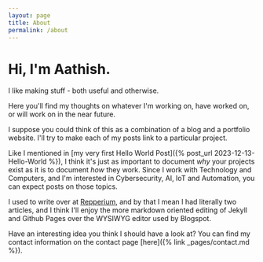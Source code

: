 ```yaml
---
layout: page
title: About
permalink: /about
---
```


# Hi, I'm Aathish.

I like making stuff - both useful and otherwise.

Here you'll find my thoughts on whatever I'm working on, have worked on, or will work on in the near future.

I suppose you could think of this as a combination of a blog and a portfolio website. I'll try to make each of my posts link to a particular project.

Like I mentioned in [my very first Hello World Post]({% post_url 2023-12-13-Hello-World %}), I think it's just as important to document _why_ your projects exist as it is to document _how_ they work. Since I work with Technology and Computers, and I'm interested in Cybersecurity, AI, IoT and Automation, you can expect posts on those topics.

I used to write over at [Repperium](https://repperiumsci.blogspot.com), and by that I mean I had literally two articles, and I think I'll enjoy the more markdown oriented editing of Jekyll and Github Pages over the WYSIWYG editor used by Blogspot.

Have an interesting idea you think I should have a look at? You can find my contact information on the contact page [here]({% link _pages/contact.md %}).